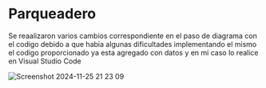 # Parqueadero

Se reaalizaron varios cambios correspondiente en el paso de diagrama con el codigo debido a que habia algunas dificultades implementando el mismo el codigo proporcionado ya esta agregado con datos y en mi caso lo realice en Visual Studio Code

![Screenshot 2024-11-25 21 23 09](https://github.com/user-attachments/assets/ceaf020e-3088-47db-82ce-f10f4c6e9261)
